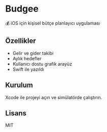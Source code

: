 # Budgee

💰 iOS için kişisel bütçe planlayıcı uygulaması

## Özellikler
- Gelir ve gider takibi
- Aylık hedefler
- Kullanıcı dostu grafik arayüz
- Swift ile yazıldı

## Kurulum
Xcode ile projeyi açın ve simülatörde çalıştırın.

## Lisans
MIT
